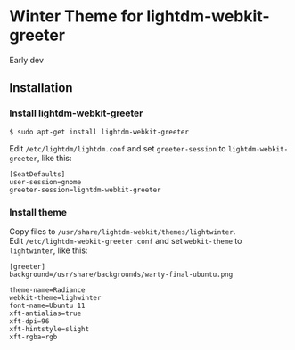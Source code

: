 # Winter Theme for lightdm-webkit-greeter

Early dev

## Installation

### Install lightdm-webkit-greeter

    $ sudo apt-get install lightdm-webkit-greeter
    
Edit `/etc/lightdm/lightdm.conf` and set `greeter-session` to `lightdm-webkit-greeter`, like this:

    [SeatDefaults]
    user-session=gnome
    greeter-session=lightdm-webkit-greeter

### Install theme

Copy files to `/usr/share/lightdm-webkit/themes/lightwinter`.  
Edit `/etc/lightdm-webkit-greeter.conf` and set `webkit-theme` to `lightwinter`, like this:

    [greeter]
    background=/usr/share/backgrounds/warty-final-ubuntu.png

    theme-name=Radiance
    webkit-theme=lighwinter
    font-name=Ubuntu 11
    xft-antialias=true
    xft-dpi=96
    xft-hintstyle=slight
    xft-rgba=rgb
